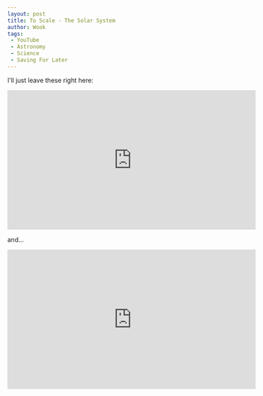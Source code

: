 ```yaml
---
layout: post
title: To Scale - The Solar System
author: Wook
tags:
 - YouTube
 - Astronomy
 - Science
 - Saving For Later
---
```

I'll just leave these right here:

<iframe width="560" height="315" src="https://www.youtube.com/embed/zR3Igc3Rhfg" frameborder="0" allowfullscreen></iframe>

and…

<iframe width="560" height="315" src="https://www.youtube.com/embed/O_MZ8tda_1I" frameborder="0" allowfullscreen></iframe>
